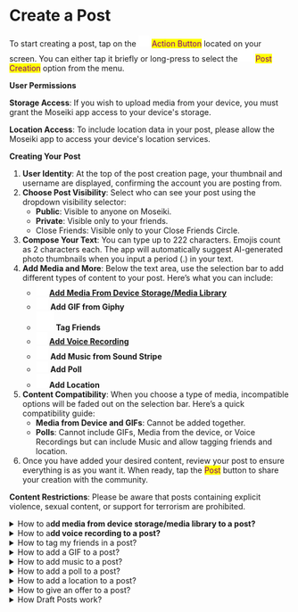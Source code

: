 # Create a Post

To start creating a post, tap on the ![](<../../.gitbook/assets/arti (1).png>) <mark style="color:purple;">Action Button</mark> located on your screen. You can either tap it briefly or long-press to select the ![](../../.gitbook/assets/pen.png) <mark style="color:purple;">Post Creation</mark> option from the menu.

**User Permissions**

**Storage Access**: If you wish to upload media from your device, you must grant the Moseiki app access to your device's storage.

**Location Access**: To include location data in your post, please allow the Moseiki app to access your device's location services.

**Creating Your Post**

1. **User Identity**: At the top of the post creation page, your thumbnail and username are displayed, confirming the account you are posting from.
2. **Choose Post Visibility**: Select who can see your post using the dropdown visibility selector:
   * **Public**: Visible to anyone on Moseiki.
   * **Private**: Visible only to your friends.
   * Close Friends: Visible only to your Close Friends Circle.
3. **Compose Your Text**: You can type up to 222 characters. Emojis count as 2 characters each. The app will automatically suggest AI-generated photo thumbnails when you input a period (.) in your text.
4. **Add Media and More**: Below the text area, use the selection bar to add different types of content to your post. Here’s what you can include:
   * ![](<../../.gitbook/assets/Frame (1).png>)[**Add Media From Device Storage/Media Library**](https://app.gitbook.com/s/ERa0omXloOunEjWXbqWy/moseiki-features/share-a-post/create-a-post#add-media-from-device-storage-media-library)
   * ![](<../../.gitbook/assets/Vector (7).png>) **Add GIF from Giphy**
   * ![](../../.gitbook/assets/tagPeopleIcon.svg) **Tag Friends**
   * ![](<../../.gitbook/assets/Frame 6878.png>) [**Add Voice Recording**](https://app.gitbook.com/s/ERa0omXloOunEjWXbqWy/moseiki-features/share-a-post/create-a-post#add-voice-recording)
   * <img src="../../.gitbook/assets/Vector (1).svg" alt="" data-size="line"> **Add Music from Sound Stripe**
   * ![](<../../.gitbook/assets/Frame 6877.png>) **Add Poll**
   * ![](<../../.gitbook/assets/Frame 180.png>)**Add Location**
5. **Content Compatibility**: When you choose a type of media, incompatible options will be faded out on the selection bar. Here’s a quick compatibility guide:
   * **Media from Device and GIFs**: Cannot be added together.
   * **Polls**: Cannot include GIFs, Media from the device, or Voice Recordings but can include Music and allow tagging friends and location.
6. Once you have added your desired content, review your post to ensure everything is as you want it. When ready, tap the <mark style="color:purple;">Post</mark> button to share your creation with the community.

**Content Restrictions**: Please be aware that posts containing explicit violence, sexual content, or support for terrorism are prohibited.

<details>

<summary>How to a<strong>dd media from device storage/media library to a post?</strong></summary>

**Access and Permissions**

**Storage Access**: Before you can upload media, ensure that you have granted the Moseiki app access to your device's storage. This is necessary to retrieve media files from your device.

**Uploading Media**

1. **Navigate to Media Upload**: Start creating a post and tap on the <mark style="color:purple;">Add Media From Device Storage/Media Library</mark> option in the selection bar on the Post Creation page.
2. **Selecting Media**: You can add up to 10 images or videos per post. Once selected, media files will appear in a thumbnail carousel at the bottom of the screen for easy viewing and management.
3. **Editing Media**:
   * **Photo Editing**: Tap the ![](<../../.gitbook/assets/Vector (13).png>) <mark style="color:purple;">Brush Button</mark> on any photo thumbnail to open the Photo Editing Tool. Here, you can:
     * Apply filters from a carousel of pre-defined options.
     * Tap the ![](<../../.gitbook/assets/AutoColor (1).png>)<mark style="color:purple;">Autocolor Button</mark> to magically color your images.
     * Tap the ![](<../../.gitbook/assets/Vector (9).png>) Crop Tool;
       * Adjust orientation with the orientation buttons. Select ![](<../../.gitbook/assets/Vector (10).png>) for Portrait, ![](<../../.gitbook/assets/Vector (11).png>) for Landscape and ![](<../../.gitbook/assets/Vector (12).png>) for a square image.
       * Rotate the photo counterclockwise using the ![](<../../.gitbook/assets/Frame 7661.png>) <mark style="color:purple;">Rotate Button</mark>.
     *   Use the ![](<../../.gitbook/assets/Group (4).png>) <mark style="color:purple;">**MO button**</mark> for AI-assisted editing.

         <mark style="color:orange;">Note</mark>: MO is not available for video files.
   * **Video Editing**: Currently, specific video editing tools are not detailed here. Please use external tools for advanced video editing before uploading.
4. **Tagging Friends**: Tap the <mark style="color:purple;">**Friend Tags**</mark> button on a thumbnail to tag friends. A list of 11 frequently interacted friends will appear, or you can search for others via the search bar. You can tag up to 10 friends across all media in a single post. Once tagging is complete, the number of tagged friends will display on the thumbnail.
5. **Removing Media**: To remove a media file, tap the <mark style="color:purple;">**Remove Button**</mark> on the top right of the thumbnail or long-press and drag the thumbnail to the bin icon that appears.
6. After adding and editing your media, finalize your post by adding any final text or settings and then publish to share with your community.

</details>

<details>

<summary>How to a<strong>dd voice recording to a post?</strong></summary>

**Permissions**

Ensure the app has access to your device’s microphone before you start recording.

**Starting an Audio Recording**

* **Access Audio Recording**: In the Post Creation page, tap the "Audio Recording" option on the selection bar to go to the Voice Recording screen.
* **Recording Duration**: By default, you can record up to 22 minutes. Extend this to 60 minutes by toggling the extension button, which will segment the recording into three parts of 22 minutes each.

**Using the Recording Controls**

* **Start Recording**: Tap the microphone button to begin. The recording timeline animates, and the button changes to a pause icon.
* **Pause/Resume Recording**: Tap the pause button to stop recording temporarily. Tap again to resume. The timeline animation will pause when recording is paused and resume when recording restarts.
* **Finalize Recording**: Tap the "Done" button to finish recording. You will be redirected back to the Post Creation view with a default cover visual.

**Managing Audio Clips**

* **View Clips**: Audio clips are displayed in a carousel view. Swipe left or right to navigate between clips.
* **Playback Controls**: Tap the <mark style="color:yellow;">(icon)</mark> play button to listen to a clip, and the <mark style="color:yellow;">(icon)</mark> pause button to stop. The recording's playback includes an animation around your profile picture.
* **Adjust Sound**: Use the mute/unmute buttons to control the audio volume during playback.

**Enhancing Your Audio Post**

* **Change Cover Visual**: Tap the "Add Cover" button to select a new cover image for your audio post. Your profile picture and username are displayed in the middle of the cover by default.
* **Add Tags and Locations**: Tag friends and add location details by selecting the respective options from the selection bar.

**Finalizing Your Post**

* After customizing your audio clips and cover visual, complete your post by adding any final text or settings, then publish to share your recording with the community.

</details>

<details>

<summary>How to tag my friends in a post?</summary>

Tap the <img src="../../.gitbook/assets/tagPeopleIcon.svg" alt="" data-size="line"> <mark style="color:purple;">Tag Friends Button</mark> to open the panel.

1. Use the “Find people and tag” search bar at the bottom of the tagging interface to type the names of the friends you wish to tag.
2. From the search results or the list displayed, tap on the names of the friends you want to tag. A checkmark may appear next to their name to indicate they have been selected.
3. Once you have selected all the friends you wish to tag, tap <mark style="color:purple;">Done</mark> and confirm the action.

</details>

<details>

<summary>How to add a GIF to a post?</summary>

Tap the ![](<../../.gitbook/assets/Vector (7).png>) <mark style="color:purple;">GIF Button</mark> to open the GIF search panel.

1. Enter keywords in the search bar to find the perfect GIF. For instance, typing “celebration” will show related GIFs.
2. Tap on the GIF that best fits your message to select it.
3. The GIF will automatically be added to your message box.

</details>

<details>

<summary>How to add music to a post?</summary>

Tap the <img src="../../.gitbook/assets/Vector (1).svg" alt="" data-size="line"> <mark style="color:purple;">Music</mark> to open the music selection panel.

1. Choose between the “For you”, “Favourite”, or genre-specific sections like “Electronic”, “Pop”, etc., from the top or bottom menu.
2. Use the search bar to find specific tracks or artists, or browse through the recommended lists or genres.
3. To add a song to your playlist or favorites, tap the ![](<../../.gitbook/assets/Vector (14).png>) <mark style="color:purple;">Bookmark</mark> Icon next to the song title to add a song to your playlist or the ![](../../.gitbook/assets/arrow-forward.png)<mark style="color:purple;">Arrow</mark> icon to add it to your post.

Additional Tips

• Personalized Recommendations: Frequently adding songs or interacting with various tracks will improve personalized recommendations under the “For you” tab.

• Managing Playlists: You can manage or modify your playlists by accessing them through the “Favourited” or specific playlist sections from the main menu.

</details>

<details>

<summary>How to add a poll to a post?</summary>

Tap the ![](<../../.gitbook/assets/Frame 6877.png>) <mark style="color:purple;">Poll Button</mark> when creating a post.

1. Enter your first choice in the "Choice 1" field.
2. Tap the ![](<../../.gitbook/assets/Vector (17).png>) button to add another choice. Repeat this step to add more choices as needed.
3. To delete a choice, click the ![](<../../.gitbook/assets/Vector (18).png>) button next to it.
4. Set the poll duration by selecting the desired time frame from the "Poll duration" dropdown menu.
5. Once you have completed all fields, tap the "Post" button at the top right to publish your poll.

</details>

<details>

<summary>How to add a location to a post?</summary>

Tap the ![](<../../.gitbook/assets/Frame 180.png>) <mark style="color:purple;">Location Button</mark> when creating a post.

1. If prompted, allow the Moseiki app to access your device location to include location data in your post.
2. Suggested locations will be displayed by default.
3. Suggestions are based on the close proximity of the meta-data of the media file, if available. If meta-data is not available, suggestions will be based on the close proximity of your current device location.
4. You can also use the search bar at the top of the suggested locations to find a specific location.
5. Pick an option from the displayed locations to add it to your post.

</details>

<details>

<summary>How to give an offer to a post?</summary>

a

1. Click on the ![](<../../.gitbook/assets/Vector (1) (2).png>) <mark style="color:purple;">Kebab Menu</mark>  on the top right of the post.
2. Select <mark style="color:purple;">Give Offer</mark> from the menu.
3. Choose the offer category. Options include "Text", "Text & Gallery", and "Gallery".
4. If applicable, select the pieces in the collection you want to give an offer on. You can select individual pieces or the entire collection.
5. Enter your offer price. Make sure the price meets the minimum requirement specified. Confirm your price and submit the offer.
6. Once submitted, you will see a confirmation screen indicating that your offer was successful. If the offer is accepted, you will be notified.

</details>

<details>

<summary>How Draft Posts work?</summary>

When you start a post and are unable to complete it, whether due to needing to check something or for any other reason, Moseiki saves your half-written post as a draft. This allows you to continue writing your post at a later time without losing any progress.

To access your drafts:

* Tap on <mark style="color:purple;">Create Post</mark> from your profile or the main menu.
* If you have any drafts saved, a <mark style="color:purple;">Drafts</mark> button will appear at the top section of the screen, tap on it.
* Continue writing your post and complete it as needed.

</details>

